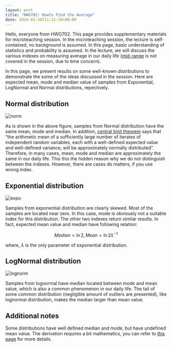 ```yaml
---
layout: post
title: "HWG702: Howto Find the Average"
date: 2014-03-26T11:21:18+08:00
---
```


Hello, everyone from HWG702. This page provides supplementary materials for microteaching session. In the microteaching session, the lecture is self-contained, no background is assumed. In this page, basic understanding of statistics and probability is assumed.
In the lecture, we will discuss the various indexes on measuring average in our daily life ([mid-range]( http://en.wikipedia.org/wiki/Mid-range) is not covered in the session, due to time concern). 

In this page, we present results on some well-known distributions to demonstrate the some of the ideas discussed in the session. Here are expected mean, mode and median value of samples from Exponential, LogNormal and Normal distributions, repectively.

## Normal distribution
![norm](https://wanglongqi.github.io/public/images/norm.png)

As is shown in the above figure, samples from Normal distribution have the same mean, mode and median. In addition, [central limit theorem]( http://en.wikipedia.org/wiki/Central_limit_theorem) says that “the arithmetic mean of a sufficiently large number of iterates of independent random variables, each with a well-defined expected value and well-defined variance, will be approximately normally distributed”. Therefore, in many cases, mean, mode and median are approximately the same in our daily life. This this the hidden reason why we do not distinguish between the indexes. However, there are cases do matters, if you use wrong index.

## Exponential distribution
![expo](https://wanglongqi.github.io/public/images/expon.png)

Samples from exponential distribution are clearly skewed. Most of the samples are located near zero. In this case, mode is obviously not a suitable index for this distribution. The other two indexes return similar results. In fact, expected mean value and median have following relation:

$$Median=\ln 2, Mean =\ln 2 \lambda^{-1}$$

where, $\lambda$ is the only parameter of exponential distribution.

## LogNormal distribution
![lognorm](https://wanglongqi.github.io/public/images/lognorm.png)

Samples from lognormal have median located between mode and mean value, which is also a common phenomenon in our daily life. The tail of some common distribution (negligible amount of outliers are presented), like lognormal distribution, makes the median larger than mean value.

## Additional notes
Some distributions have well defined median and mode, but have undefined mean value. The derivation requires a bit mathematics, you can refer to [this page]( http://en.wikipedia.org/wiki/Cauchy_distribution#Mean) for more details.
